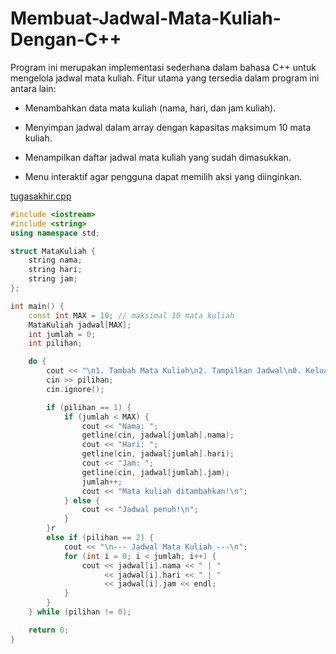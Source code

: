# Membuat-Jadwal-Mata-Kuliah-Dengan-C++
Program ini merupakan implementasi sederhana dalam bahasa C++ untuk mengelola jadwal mata kuliah.
Fitur utama yang tersedia dalam program ini antara lain:

- Menambahkan data mata kuliah (nama, hari, dan jam kuliah).

- Menyimpan jadwal dalam array dengan kapasitas maksimum 10 mata kuliah.

- Menampilkan daftar jadwal mata kuliah yang sudah dimasukkan.

- Menu interaktif agar pengguna dapat memilih aksi yang diinginkan.

[tugasakhir.cpp](https://github.com/user-attachments/files/22580246/tugasakhir.cpp)


``` cpp
#include <iostream>
#include <string>
using namespace std;

struct MataKuliah {
    string nama;
    string hari;
    string jam;
};

int main() {
    const int MAX = 10; // maksimal 10 mata kuliah
    MataKuliah jadwal[MAX];
    int jumlah = 0;
    int pilihan;

    do {
        cout << "\n1. Tambah Mata Kuliah\n2. Tampilkan Jadwal\n0. Keluar\nPilihan: ";
        cin >> pilihan;
        cin.ignore();

        if (pilihan == 1) {
            if (jumlah < MAX) {
                cout << "Nama: ";
                getline(cin, jadwal[jumlah].nama);
                cout << "Hari: ";
                getline(cin, jadwal[jumlah].hari);
                cout << "Jam: ";
                getline(cin, jadwal[jumlah].jam);
                jumlah++;
                cout << "Mata kuliah ditambahkan!\n";
            } else {
                cout << "Jadwal penuh!\n";
            }
        }r
        else if (pilihan == 2) {
            cout << "\n--- Jadwal Mata Kuliah ---\n";
            for (int i = 0; i < jumlah; i++) {
                cout << jadwal[i].nama << " | " 
                     << jadwal[i].hari << " | " 
                     << jadwal[i].jam << endl;
            }
        }
    } while (pilihan != 0);

    return 0;
}
